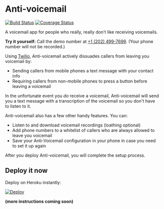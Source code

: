 # Anti-voicemail

[![Build Status](https://travis-ci.org/atbaker/anti-voicemail.svg?branch=master)](https://travis-ci.org/atbaker/anti-voicemail)
[![Coverage Status](https://coveralls.io/repos/atbaker/anti-voicemail/badge.svg?branch=master&service=github)](https://coveralls.io/github/atbaker/anti-voicemail?branch=master)

A voicemail app for people who really, really don't like receiving voicemails.

**Try it yourself:** Call the demo number at
[+1 (202) 499-7699](tel:+12024997699). (Your phone number will not be recorded.)

Using [Twilio](https://www.twilio.com/), Anti-voicemail actively dissuades
callers from leaving you voicemail by:

- Sending callers from mobile phones a text message with your contact info
- Requiring callers from non-mobile phones to press a button before leaving a voicemail

In the unfortunate event you *do* receive a voicemail, Anti-voicemail will
send you a text message with a transcription of the voicemail so you don't have
to listen to it.

Anti-voicemail also has a few other handy features. You can:

- Listen to and download voicemail recordings (loathing optional)
- Add phone numbers to a whitelist of callers who are always allowed to leave
you voicemail
- Save your Anti-Voicemail configuration in your phone in case you need to set
it up again

After you deploy Anti-voicemail, you will complete the setup process.


## Deploy it now

Deploy on Heroku instantly:

[![Deploy](https://www.herokucdn.com/deploy/button.svg)](https://heroku.com/deploy?template=https://github.com/atbaker/anti-voicemail)

**(more instructions coming soon)**
